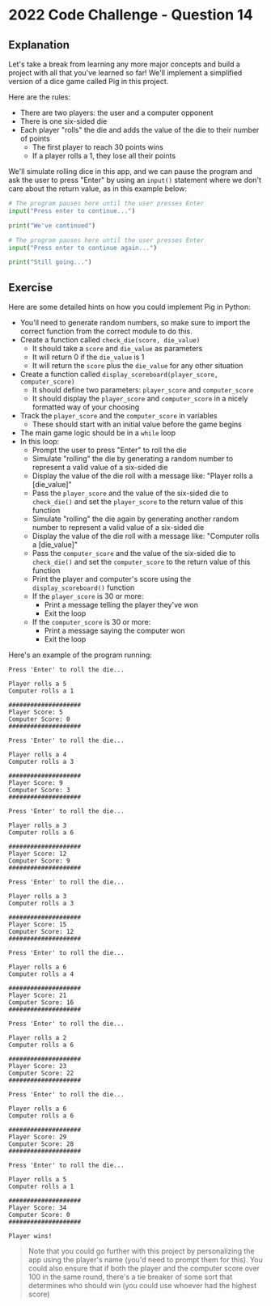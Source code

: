 # 2022 Code Challenge - Question 14 

## Explanation

Let's take a break from learning any more major concepts and build a project with all that
you've learned so far! We'll implement a simplified version of a dice game called Pig in this project. 

Here are the rules:
- There are two players: the user and a computer opponent
- There is one six-sided die 
- Each player "rolls" the die and adds the value of the die to their number of points
    - The first player to reach 30 points wins
    - If a player rolls a 1, they lose all their points

We'll simulate rolling dice in this app, and we can pause the program and ask the user to 
press "Enter" by using an `input()` statement where we don't care about the return value, as
in this example below:

```python
# The program pauses here until the user presses Enter
input("Press enter to continue...")

print("We've continued")

# The program pauses here until the user presses Enter 
input("Press enter to continue again...")

print("Still going...")
```

## Exercise

Here are some detailed hints on how you could implement Pig in Python:
- You'll need to generate random numbers, so make sure to import the correct function from the correct module to do this.
- Create a function called `check_die(score, die_value)`
    - It should take a `score` and `die_value` as parameters
    - It will return 0 if the `die_value` is 1
    - It will return the `score` plus the `die_value` for any other situation
- Create a function called `display_scoreboard(player_score, computer_score)`
    - It should define two parameters: `player_score` and `computer_score`
    - It should display the `player_score` and `computer_score` in a nicely formatted way of your choosing
- Track the `player_score` and the `computer_score` in variables
    - These should start with an initial value before the game begins
- The main game logic should be in a `while` loop
- In this loop:
    - Prompt the user to press "Enter" to roll the die
    - Simulate "rolling" the die by generating a random number to represent a valid value of a six-sided die
    - Display the value of the die roll with a message like: "Player rolls a [die_value]"
    - Pass the `player_score` and the value of the six-sided die to `check_die()` and set the `player_score` to the return value of this function 
    - Simulate "rolling" the die again by generating another random number to represent a valid value of a six-sided die
    - Display the value of the die roll with a message like: "Computer rolls a [die_value]"
    - Pass the `computer_score` and the value of the six-sided die to `check_die()` and set the `computer_score` to the return value of this function 
    - Print the player and computer's score using the `display_scoreboard()` function
    - If the `player_score` is 30 or more:
        - Print a message telling the player they've won
        - Exit the loop
    - If the `computer_score` is 30 or more:
        - Print a message saying the computer won
        - Exit the loop

Here's an example of the program running:

```text
Press 'Enter' to roll the die...

Player rolls a 5
Computer rolls a 1

####################
Player Score: 5
Computer Score: 0
####################

Press 'Enter' to roll the die...

Player rolls a 4
Computer rolls a 3

####################
Player Score: 9
Computer Score: 3
####################

Press 'Enter' to roll the die...

Player rolls a 3
Computer rolls a 6

####################
Player Score: 12
Computer Score: 9
####################

Press 'Enter' to roll the die...

Player rolls a 3
Computer rolls a 3

####################
Player Score: 15
Computer Score: 12
####################

Press 'Enter' to roll the die...

Player rolls a 6
Computer rolls a 4

####################
Player Score: 21
Computer Score: 16
####################

Press 'Enter' to roll the die...

Player rolls a 2
Computer rolls a 6

####################
Player Score: 23
Computer Score: 22
####################

Press 'Enter' to roll the die...

Player rolls a 6
Computer rolls a 6

####################
Player Score: 29
Computer Score: 28
####################

Press 'Enter' to roll the die...

Player rolls a 5
Computer rolls a 1

####################
Player Score: 34
Computer Score: 0
####################

Player wins!
```

> Note that you could go further with this project by personalizing the app using the player's name (you'd need to prompt them for this).
> You could also ensure that if both the player and the computer score over 100 in the same round, there's a tie breaker of some sort that determines who should win (you could use whoever had the highest score)

